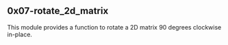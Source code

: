 ## 0x07-rotate_2d_matrix

This module provides a function to rotate a 2D matrix 90 degrees clockwise in-place.